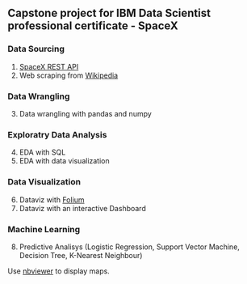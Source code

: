 ## Capstone project for IBM Data Scientist professional certificate - SpaceX
### Data Sourcing 
1. [SpaceX REST API](https://github.com/r-spacex/SpaceX-API)
2. Web scraping from [Wikipedia](https://en.wikipedia.org/wiki/List_of_Falcon_9_and_Falcon_Heavy_launches)
### Data Wrangling
3. Data wrangling with pandas and numpy
### Exploratry Data Analysis
4. EDA with SQL
5. EDA with data visualization
### Data Visualization
6. Dataviz with [Folium](https://python-visualization.github.io/folium/)
7. Dataviz with an interactive Dashboard
### Machine Learning
8. Predictive Analisys (Logistic Regression, Support Vector Machine, Decision Tree, K-Nearest Neighbour)

Use [nbviewer](https://nbviewer.org/) to display maps.